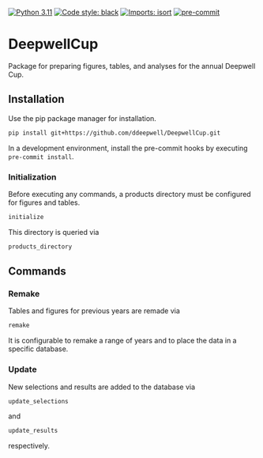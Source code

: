 [![Python 3.11](https://img.shields.io/badge/python-3.11-blue.svg)](https://www.python.org/downloads/release/python-3110/)
[![Code style: black](https://img.shields.io/badge/code%20style-black-000000.svg)](https://github.com/psf/black)
[![Imports: isort](https://img.shields.io/badge/%20imports-isort-%231674b1?style=flat&labelColor=ef8336)](https://pycqa.github.io/isort/)
[![pre-commit](https://img.shields.io/badge/pre--commit-enabled-brightgreen?logo=pre-commit)](https://github.com/pre-commit/pre-commit)

# DeepwellCup

Package for preparing figures, tables, and analyses for the annual Deepwell Cup.

## Installation

Use the pip package manager for installation.
```bash
pip install git+https://github.com/ddeepwell/DeepwellCup.git
```

In a development environment, install the pre-commit hooks by executing `pre-commit install`.

### Initialization

Before executing any commands, a products directory must be configured for figures and tables.
```bash
initialize
```

This directory is queried via
```bash
products_directory
```

## Commands

### Remake

Tables and figures for previous years are remade via
```bash
remake
```
It is configurable to remake a range of years and to place the data in a specific database.

### Update

New selections and results are added to the database via
```bash
update_selections
```
and
```bash
update_results
```
respectively.
